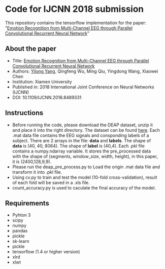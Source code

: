 # Code for IJCNN 2018 submission
This repository contains the tensorflow implementation for the paper: "[Emotion Recognition from Multi-Channel EEG through Parallel Convolutional Recurrent Neural Network](https://ieeexplore.ieee.org/document/8489331)"
## About the paper
* Title: [Emotion Recognition from Multi-Channel EEG through Parallel Convolutional Recurrent Neural Network](https://ieeexplore.ieee.org/document/8489331)
* Authors: [Yilong Yang](https://ynulonger.github.io/), Qingfeng Wu, Ming Qiu, Yingdong Wang, Xiaowei Chen
* Institution: Xiamen University
* Published in: 2018 International Joint Conference on Neural Networks (IJCNN) 
* DOI: 10.1109/IJCNN.2018.8489331
## Instructions
* Before running the code, please download the DEAP dataset, unzip it and place it into the right directory. The dataset can be found [here](http://www.eecs.qmul.ac.uk/mmv/datasets/deap/index.html). Each .mat data file contains the EEG signals and consponding labels of a subject. There are 2 arrays in the file: **data** and **labels**. The shape of **data** is (40, 40, 8064). The shape of **label** is (40,4). Each .pkl file contains a numpy.ndarray variable. It stores the pre_processed data with the shape of (segments, window_size, width, height), in this paper, it is (2400,128,9,9).
* Please run the deap_pre_process.py to Load the origin .mat data file and transform it into .pkl file.
* Using cv.py to train and test the model (10-fold cross-validation), result of each fold will be saved in a .xls file.
* count_accuracy.py is used to caculate the final accuracy of the model.
## Requirements
+ Pyhton 3
+ scipy
+ numpy
+ pandas
+ pickle
+ sk-learn
+ pickle
+ tensorflow (1.4 or higher version)
+ xlrd
+ xlwt
